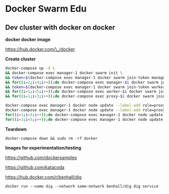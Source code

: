 # Docker Swarm Edu

## Dev cluster with docker on docker

**docker docker image**

https://hub.docker.com/\_/docker

**Create cluster**

```bash
docker-compose up -d \
&& docker-compose exec manager-1 docker swarm init \
&& token=$(docker-compose exec manager-1 docker swarm join-token manager -q | tr -cd "[:print:]") \
&& for((i=2;i<4;i++));do docker-compose exec manager-$i docker swarm join --token $token manager-1:2377;done \
&& token=$(docker-compose exec manager-1 docker swarm join-token worker -q | tr -cd "[:print:]") \
&& for((i=1;i<5;i++));do docker-compose exec worker-$i docker swarm join --token $token manager-1:2377;done \
&& for((i=1;i<3;i++));do docker-compose exec proxy-$i docker swarm join --token $token manager-1:2377;done
```

```bash
docker-compose exec manager-1 docker node update --label-add role=proxy --label-add zone=east proxy-1; \
docker-compose exec manager-1 docker node update --label-add role=proxy --label-add zone=west proxy-2; \
for((i=1;i<3;i++));do docker-compose exec manager-1 docker node update --label-add zone=east worker-$i; done; \
for((i=3;i<5;i++));do docker-compose exec manager-1 docker node update --label-add zone=west worker-$i; done
```

**Teardown**

`docker-compose down && sudo rm -rf docker`

**Images for experimentation/testing**

https://github.com/dockersamples

https://github.com/katacoda

https://hub.docker.com/r/benhall/dig

`docker run --name dig --network some-network benhall/dig dig service`

